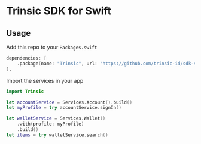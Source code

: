 # Trinsic SDK for Swift

## Usage

Add this repo to your `Packages.swift`

```swift
dependencies: [
    .package(name: "Trinsic", url: "https://github.com/trinsic-id/sdk-swift", branch: "main")
],
```

Import the services in your app

```swift
import Trinsic

let accountService = Services.Account().build()
let myProfile = try accountService.signIn()

let walletService = Services.Wallet()
    .with(profile: myProfile)
    .build()
let items = try walletService.search()
```